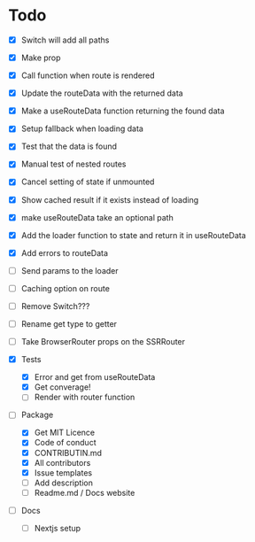 # Todo

- [x] Switch will add all paths
- [x] Make prop
- [x] Call function when route is rendered
- [x] Update the routeData with the returned data
- [x] Make a useRouteData function returning the found data
- [x] Setup fallback when loading data
- [x] Test that the data is found
- [x] Manual test of nested routes
- [x] Cancel setting of state if unmounted
- [x] Show cached result if it exists instead of loading
- [x] make useRouteData take an optional path
- [x] Add the loader function to state and return it in useRouteData
- [x] Add errors to routeData
- [ ] Send params to the loader
- [ ] Caching option on route
- [ ] Remove Switch???
- [ ] Rename get type to getter
- [ ] Take BrowserRouter props on the SSRRouter

- [x] Tests

  - [x] Error and get from useRouteData
  - [x] Get converage!
  - [ ] Render with router function

- [ ] Package

  - [x] Get MIT Licence
  - [x] Code of conduct
  - [x] CONTRIBUTIN.md
  - [x] All contributors
  - [x] Issue templates
  - [ ] Add description
  - [ ] Readme.md / Docs website

- [ ] Docs
  - [ ] Nextjs setup
